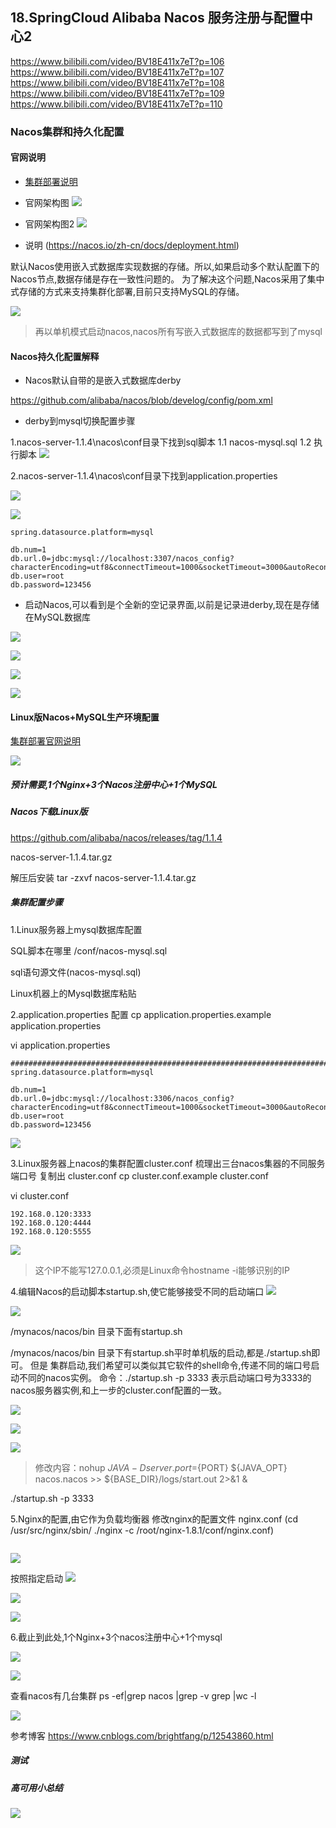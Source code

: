 ## 18.SpringCloud Alibaba Nacos 服务注册与配置中心2
https://www.bilibili.com/video/BV18E411x7eT?p=106
https://www.bilibili.com/video/BV18E411x7eT?p=107
https://www.bilibili.com/video/BV18E411x7eT?p=108
https://www.bilibili.com/video/BV18E411x7eT?p=109
https://www.bilibili.com/video/BV18E411x7eT?p=110



### Nacos集群和持久化配置
#### 官网说明

- [集群部署说明](https://nacos.io/zh-cn/docs/cluster-mode-quick-start.html)

- 官网架构图
![](https://img2020.cnblogs.com/blog/1231979/202008/1231979-20200831160330723-1943118275.png)

- 官网架构图2
![](https://img2020.cnblogs.com/blog/1231979/202008/1231979-20200831160646510-51386881.png)

- 说明 (https://nacos.io/zh-cn/docs/deployment.html)

默认Nacos使用嵌入式数据库实现数据的存储。所以,如果启动多个默认配置下的Nacos节点,数据存储是存在一致性问题的。
为了解决这个问题,Nacos采用了集中式存储的方式来支持集群化部署,目前只支持MySQL的存储。


![](https://img2020.cnblogs.com/blog/1231979/202008/1231979-20200831161415875-2057560519.png)

>再以单机模式启动nacos,nacos所有写嵌入式数据库的数据都写到了mysql


#### Nacos持久化配置解释
- Nacos默认自带的是嵌入式数据库derby

https://github.com/alibaba/nacos/blob/develog/config/pom.xml

- derby到mysql切换配置步骤


1.nacos-server-1.1.4\nacos\conf目录下找到sql脚本
   1.1 nacos-mysql.sql
   1.2 执行脚本
![](https://img2020.cnblogs.com/blog/1231979/202008/1231979-20200831162429902-443023979.png)

2.nacos-server-1.1.4\nacos\conf目录下找到application.properties

![](https://img2020.cnblogs.com/blog/1231979/202008/1231979-20200831162700848-316718671.png)

![](https://img2020.cnblogs.com/blog/1231979/202008/1231979-20200831162908827-846497276.png)

```
spring.datasource.platform=mysql

db.num=1
db.url.0=jdbc:mysql://localhost:3307/nacos_config?characterEncoding=utf8&connectTimeout=1000&socketTimeout=3000&autoReconnect=true
db.user=root
db.password=123456
```

- 启动Nacos,可以看到是个全新的空记录界面,以前是记录进derby,现在是存储在MySQL数据库

![](https://img2020.cnblogs.com/blog/1231979/202008/1231979-20200831163453116-1921093743.png)

![](https://img2020.cnblogs.com/blog/1231979/202008/1231979-20200831163536271-1725839944.png)


![](https://img2020.cnblogs.com/blog/1231979/202008/1231979-20200831163719031-838965432.png)

![](https://img2020.cnblogs.com/blog/1231979/202008/1231979-20200831163751904-1530853094.png)



#### Linux版Nacos+MySQL生产环境配置

[集群部署官网说明](https://nacos.io/zh-cn/docs/cluster-mode-quick-start.html)

![](https://img2020.cnblogs.com/blog/1231979/202008/1231979-20200831164245784-741309792.png)


##### 预计需要,1个Nginx+3个Nacos注册中心+1个MySQL

##### Nacos下载Linux版
https://github.com/alibaba/nacos/releases/tag/1.1.4

nacos-server-1.1.4.tar.gz


解压后安装
tar -zxvf nacos-server-1.1.4.tar.gz



##### 集群配置步骤

1.Linux服务器上mysql数据库配置

SQL脚本在哪里
  /conf/nacos-mysql.sql

sql语句源文件(nacos-mysql.sql)

Linux机器上的Mysql数据库粘贴



2.application.properties 配置
cp application.properties.example application.properties

vi application.properties

```
##########################################################################################
spring.datasource.platform=mysql

db.num=1
db.url.0=jdbc:mysql://localhost:3306/nacos_config?characterEncoding=utf8&connectTimeout=1000&socketTimeout=3000&autoReconnect=true
db.user=root
db.password=123456
```
![](https://img2020.cnblogs.com/blog/1231979/202008/1231979-20200831212807161-1287652750.png)


3.Linux服务器上nacos的集群配置cluster.conf
梳理出三台nacos集器的不同服务端口号
复制出 cluster.conf
cp cluster.conf.example cluster.conf

vi cluster.conf

```
192.168.0.120:3333
192.168.0.120:4444
192.168.0.120:5555
```
![](https://img2020.cnblogs.com/blog/1231979/202008/1231979-20200831212933618-709691085.png)


>这个IP不能写127.0.0.1,必须是Linux命令hostname -i能够识别的IP


4.编辑Nacos的启动脚本startup.sh,使它能够接受不同的启动端口
![](https://img2020.cnblogs.com/blog/1231979/202008/1231979-20200831213319935-1957304307.png)

![](https://img2020.cnblogs.com/blog/1231979/202008/1231979-20200831213258325-937961687.png)

/mynacos/nacos/bin 目录下面有startup.sh

/mynacos/nacos/bin 目录下有startup.sh平时单机版的启动,都是./startup.sh即可。
但是
集群启动,我们希望可以类似其它软件的shell命令,传递不同的端口号启动不同的nacos实例。
命令：./startup.sh -p 3333 表示启动端口号为3333的nacos服务器实例,和上一步的cluster.conf配置的一致。

![](https://img2020.cnblogs.com/blog/1231979/202008/1231979-20200831184914279-1598513812.png)

![](https://img2020.cnblogs.com/blog/1231979/202008/1231979-20200831185110852-454723556.png)

![](https://img2020.cnblogs.com/blog/1231979/202008/1231979-20200831185350412-362225691.png)

>修改内容：nohup $JAVA -Dserver.port=${PORT} ${JAVA_OPT} nacos.nacos >> ${BASE_DIR}/logs/start.out 2>&1 &


./startup.sh -p 3333


5.Nginx的配置,由它作为负载均衡器
 修改nginx的配置文件
 nginx.conf (cd /usr/src/nginx/sbin/    ./nginx  -c /root/nginx-1.8.1/conf/nginx.conf)
```

``` 
![](https://img2020.cnblogs.com/blog/1231979/202008/1231979-20200831214605403-712185452.png)



 按照指定启动
![](https://img2020.cnblogs.com/blog/1231979/202008/1231979-20200831214900236-917132917.png)

![](https://img2020.cnblogs.com/blog/1231979/202008/1231979-20200831215533769-1584024188.png)

![](https://img2020.cnblogs.com/blog/1231979/202008/1231979-20200831215624707-1260304634.png)



6.截止到此处,1个Nginx+3个nacos注册中心+1个mysql

![](https://img2020.cnblogs.com/blog/1231979/202008/1231979-20200831215125748-1438116724.png)

![](https://img2020.cnblogs.com/blog/1231979/202008/1231979-20200831215125666-1564914785.png)


查看nacos有几台集群
ps -ef|grep nacos |grep -v grep |wc -l

![](https://img2020.cnblogs.com/blog/1231979/202008/1231979-20200831223902547-2113993368.png)


参考博客 https://www.cnblogs.com/brightfang/p/12543860.html


##### 测试

##### 高可用小总结
![](https://img2020.cnblogs.com/blog/1231979/202008/1231979-20200831224757644-1661843690.png)
